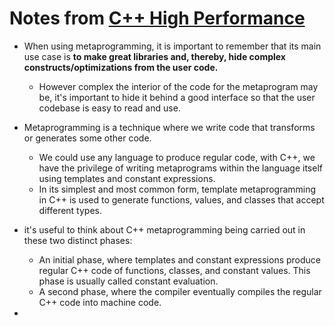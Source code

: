 # Notes from [C++ High Performance](https://www.amazon.com/High-Performance-Master-optimizing-functioning/dp/1839216549)
- When using metaprogramming, it is important to remember that its main use case is **to make great libraries and, thereby, hide complex constructs/optimizations from the user code.**
  - However complex the interior of the code for the metaprogram may be, it's important to hide it behind a good interface so that the user codebase is easy to read and use.
- Metaprogramming is a technique where we write code that transforms or generates some other code.
  - We could use any language to produce regular code, with C++, we have the privilege of writing metaprograms within the language itself using templates and constant expressions.
  - In its simplest and most common form, template metaprogramming in C++ is used to generate functions, values, and classes that accept different types.

- it's useful to think about C++ metaprogramming being carried out in these two distinct phases:
  - An initial phase, where templates and constant expressions produce regular C++ code of functions, classes, and constant values. This phase is usually called constant evaluation.
  - A second phase, where the compiler eventually compiles the regular C++ code into machine code.
- 
